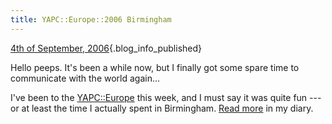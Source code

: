 ```yaml
---
title: YAPC::Europe::2006 Birmingham
---
```


[4th of September,
2006](/blog/2006-09-04/yapc-europe-2006.html){.blog_info_published}

Hello peeps. It's been a while now, but I finally got some spare time to
communicate with the world again...

I've been to the [YAPC::Europe](http://birmingham2006.com) this week,
and I must say it was quite fun --- or at least the time I actually
spent in Birmingham. [Read
more](http://home.thorsen.pm/files/perl/yapc::2006/diary) in my diary.
